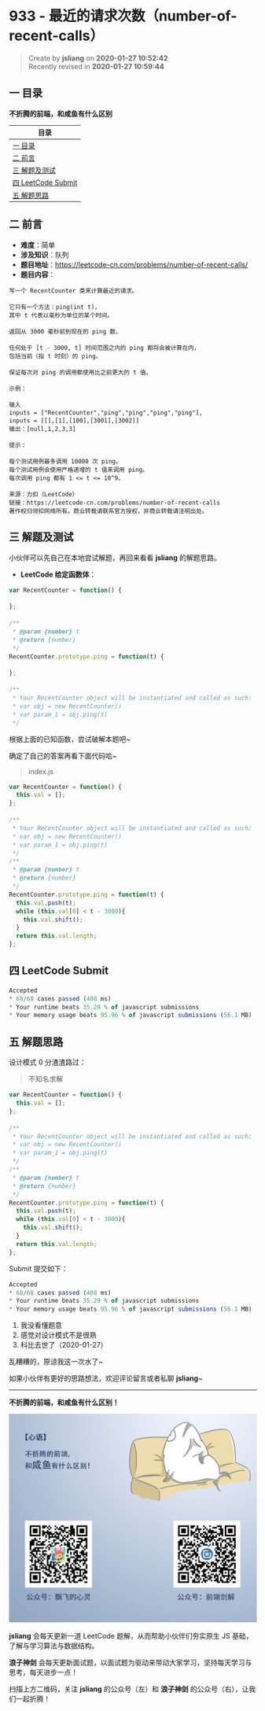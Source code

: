 933 - 最近的请求次数（number-of-recent-calls）
===

> Create by **jsliang** on **2020-01-27 10:52:42**  
> Recently revised in **2020-01-27 10:59:44**

## 一 目录

**不折腾的前端，和咸鱼有什么区别**

| 目录 |
| --- | 
| [一 目录](#chapter-one) | 
| [二 前言](#chapter-two) |
| [三 解题及测试](#chapter-three) |
| [四 LeetCode Submit](#chapter-four) |
| [五 解题思路](#chapter-five) |

## 二 前言



* **难度**：简单
* **涉及知识**：队列
* **题目地址**：https://leetcode-cn.com/problems/number-of-recent-calls/
* **题目内容**：

```
写一个 RecentCounter 类来计算最近的请求。

它只有一个方法：ping(int t)，
其中 t 代表以毫秒为单位的某个时间。

返回从 3000 毫秒前到现在的 ping 数。

任何处于 [t - 3000, t] 时间范围之内的 ping 都将会被计算在内，
包括当前（指 t 时刻）的 ping。

保证每次对 ping 的调用都使用比之前更大的 t 值。

示例：

输入
inputs = ["RecentCounter","ping","ping","ping","ping"], 
inputs = [[],[1],[100],[3001],[3002]]
输出：[null,1,2,3,3]

提示：

每个测试用例最多调用 10000 次 ping。
每个测试用例会使用严格递增的 t 值来调用 ping。
每次调用 ping 都有 1 <= t <= 10^9。

来源：力扣（LeetCode）
链接：https://leetcode-cn.com/problems/number-of-recent-calls
著作权归领扣网络所有。商业转载请联系官方授权，非商业转载请注明出处。
```

## 三 解题及测试



小伙伴可以先自己在本地尝试解题，再回来看看 **jsliang** 的解题思路。

* **LeetCode 给定函数体**：

```js
var RecentCounter = function() {
    
};

/** 
 * @param {number} t
 * @return {number}
 */
RecentCounter.prototype.ping = function(t) {
    
};

/** 
 * Your RecentCounter object will be instantiated and called as such:
 * var obj = new RecentCounter()
 * var param_1 = obj.ping(t)
 */
```

根据上面的已知函数，尝试破解本题吧~

确定了自己的答案再看下面代码哈~

> index.js

```js
var RecentCounter = function() {
  this.val = [];
};

/** 
 * Your RecentCounter object will be instantiated and called as such:
 * var obj = new RecentCounter()
 * var param_1 = obj.ping(t)
 */
/** 
 * @param {number} t
 * @return {number}
 */
RecentCounter.prototype.ping = function(t) {
  this.val.push(t);
  while (this.val[0] < t - 3000){
    this.val.shift();
  }
  return this.val.length;
};
```

## 四 LeetCode Submit



```js
Accepted
* 68/68 cases passed (408 ms)
* Your runtime beats 35.29 % of javascript submissions
* Your memory usage beats 95.96 % of javascript submissions (56.1 MB)
```

## 五 解题思路



设计模式 0 分渣渣路过：

> 不知名求解

```js
var RecentCounter = function() {
  this.val = [];
};

/** 
 * Your RecentCounter object will be instantiated and called as such:
 * var obj = new RecentCounter()
 * var param_1 = obj.ping(t)
 */
/** 
 * @param {number} t
 * @return {number}
 */
RecentCounter.prototype.ping = function(t) {
  this.val.push(t);
  while (this.val[0] < t - 3000){
    this.val.shift();
  }
  return this.val.length;
};
```

Submit 提交如下：

```js
Accepted
* 68/68 cases passed (408 ms)
* Your runtime beats 35.29 % of javascript submissions
* Your memory usage beats 95.96 % of javascript submissions (56.1 MB)
```

1. 我没看懂题意
2. 感觉对设计模式不是很熟
3. 科比去世了（2020-01-27）

乱糟糟的，原谅我这一次水了~

如果小伙伴有更好的思路想法，欢迎评论留言或者私聊 **jsliang**~

---

**不折腾的前端，和咸鱼有什么区别！**

![图](../../../public-repertory/img/z-index-small.png)

**jsliang** 会每天更新一道 LeetCode 题解，从而帮助小伙伴们夯实原生 JS 基础，了解与学习算法与数据结构。

**浪子神剑** 会每天更新面试题，以面试题为驱动来带动大家学习，坚持每天学习与思考，每天进步一点！

扫描上方二维码，关注 **jsliang** 的公众号（左）和 **浪子神剑** 的公众号（右），让我们一起折腾！

